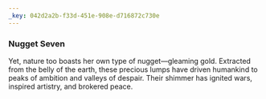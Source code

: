 ```yaml
---
_key: 042d2a2b-f33d-451e-908e-d716872c730e
---
```


### Nugget Seven

Yet, nature too boasts her own type of nugget—gleaming gold. Extracted from the belly of the earth, these precious lumps have driven humankind to peaks of ambition and valleys of despair. Their shimmer has ignited wars, inspired artistry, and brokered peace.
